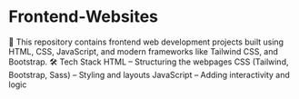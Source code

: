 # Frontend-Websites
🚀 This repository contains frontend web development projects built using HTML, CSS, JavaScript, and modern frameworks like Tailwind CSS, and Bootstrap.
🛠 Tech Stack
HTML – Structuring the webpages
CSS (Tailwind, Bootstrap, Sass) – Styling and layouts
JavaScript – Adding interactivity and logic

